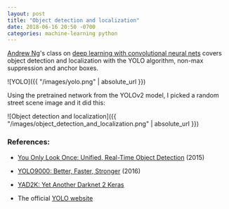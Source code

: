 ```yaml
---
layout: post
title: "Object detection and localization"
date: 2018-06-16 20:50 -0700
categories: machine-learning python
---
```


[Andrew Ng](https://twitter.com/AndrewYNg)'s class on [deep learning with convolutional neural nets](https://www.coursera.org/learn/convolutional-neural-networks) covers object detection and localization with the YOLO algorithm, non-max suppression and anchor boxes.

![YOLO]({{ "/images/yolo.png" | absolute_url }})


Using the pretrained network from the YOLOv2 model, I picked a random street scene image and it did this:

![Object detection and localization]({{ "/images/object_detection_and_localization.png" | absolute_url }})


### References:

* [You Only Look Once: Unified, Real-Time Object Detection](https://arxiv.org/abs/1506.02640) (2015)

* [YOLO9000: Better, Faster, Stronger](https://arxiv.org/abs/1612.08242) (2016)

* [YAD2K: Yet Another Darknet 2 Keras](https://github.com/allanzelener/YAD2K)

* The official [YOLO website](https://pjreddie.com/darknet/yolo/)
